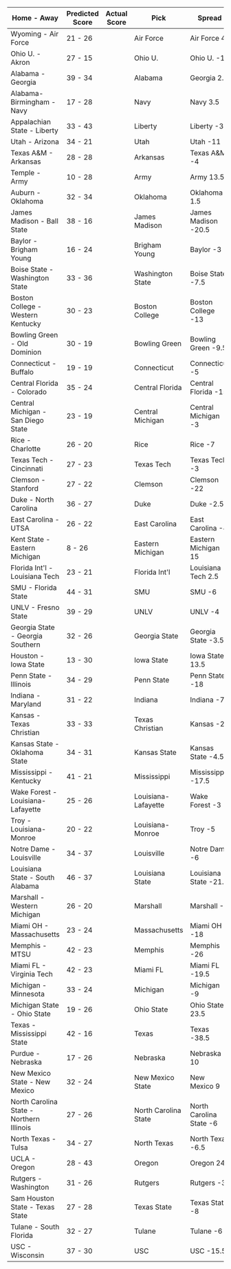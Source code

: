 Home - Away | Predicted Score | Actual Score | Pick | Spread | ATS Pick | O/U | O/U Pick
--- | --- | --- | --- | --- | --- | --- | ---
Wyoming - Air Force | 21 - 26 |  | Air Force | Air Force 4 | Air Force | 34 | Over
Ohio U. - Akron | 27 - 15 |  | Ohio U. | Ohio U. -12 | Akron | 46 | Under
Alabama - Georgia | 39 - 34 |  | Alabama | Georgia 2.5 | Alabama | 48.5 | Over
Alabama-Birmingham - Navy | 17 - 28 |  | Navy | Navy 3.5 | Navy | 58 | Under
Appalachian State - Liberty | 33 - 43 |  | Liberty | Liberty -3 | Liberty | 60.5 | Over
Utah - Arizona | 34 - 21 |  | Utah | Utah -11 | Utah | 49 | Over
Texas A&M - Arkansas | 28 - 28 |  | Arkansas | Texas A&M -4 | Arkansas | 52.5 | Over
Temple - Army | 10 - 28 |  | Army | Army 13.5 | Army | 45.5 | Under
Auburn - Oklahoma | 32 - 34 |  | Oklahoma | Oklahoma 1.5 | Oklahoma | 45 | Over
James Madison - Ball State | 38 - 16 |  | James Madison | James Madison -20.5 | James Madison | 57.5 | Under
Baylor - Brigham Young | 16 - 24 |  | Brigham Young | Baylor -3 | Brigham Young | 45.5 | Under
Boise State - Washington State | 33 - 36 |  | Washington State | Boise State -7.5 | Washington State | 65 | Over
Boston College - Western Kentucky | 30 - 23 |  | Boston College | Boston College -13 | Western Kentucky | 54.5 | Under
Bowling Green - Old Dominion | 30 - 19 |  | Bowling Green | Bowling Green -9.5 | Bowling Green | 51.5 | Under
Connecticut - Buffalo | 19 - 19 |  | Connecticut | Connecticut -5 | Buffalo | 44.5 | Under
Central Florida - Colorado | 35 - 24 |  | Central Florida | Central Florida -15 | Colorado | 63 | Under
Central Michigan - San Diego State | 23 - 19 |  | Central Michigan | Central Michigan -3 | Central Michigan | 53.5 | Under
Rice - Charlotte | 26 - 20 |  | Rice | Rice -7 | Charlotte | 47 | Under
Texas Tech - Cincinnati | 27 - 23 |  | Texas Tech | Texas Tech -3 | Texas Tech | 58.5 | Under
Clemson - Stanford | 27 - 22 |  | Clemson | Clemson -22 | Stanford | 58 | Under
Duke - North Carolina | 36 - 27 |  | Duke | Duke -2.5 | Duke | 56 | Over
East Carolina - UTSA | 26 - 22 |  | East Carolina | East Carolina -4 | UTSA | 56.5 | Under
Kent State - Eastern Michigan | 8 - 26 |  | Eastern Michigan | Eastern Michigan 15 | Eastern Michigan | 47 | Under
Florida Int'l - Louisiana Tech | 23 - 21 |  | Florida Int'l | Louisiana Tech 2.5 | Florida Int'l | 51.5 | Under
SMU - Florida State | 44 - 31 |  | SMU | SMU -6 | SMU | 48 | Over
UNLV - Fresno State | 39 - 29 |  | UNLV | UNLV -4 | UNLV | 50 | Over
Georgia State - Georgia Southern | 32 - 26 |  | Georgia State | Georgia State -3.5 | Georgia State | 58.5 | Under
Houston - Iowa State | 13 - 30 |  | Iowa State | Iowa State 13.5 | Iowa State | 42.5 | Over
Penn State - Illinois | 34 - 29 |  | Penn State | Penn State -18 | Illinois | 48 | Over
Indiana - Maryland | 31 - 22 |  | Indiana | Indiana -7 | Indiana | 54.5 | Under
Kansas - Texas Christian | 33 - 33 |  | Texas Christian | Kansas -2 | Texas Christian | 59.5 | Over
Kansas State - Oklahoma State | 34 - 31 |  | Kansas State | Kansas State -4.5 | Oklahoma State | 55 | Over
Mississippi - Kentucky | 41 - 21 |  | Mississippi | Mississippi -17.5 | Mississippi | 53 | Over
Wake Forest - Louisiana-Lafayette | 25 - 26 |  | Louisiana-Lafayette | Wake Forest -3 | Louisiana-Lafayette | 60.5 | Under
Troy - Louisiana-Monroe | 20 - 22 |  | Louisiana-Monroe | Troy -5 | Louisiana-Monroe | 45.5 | Under
Notre Dame - Louisville | 34 - 37 |  | Louisville | Notre Dame -6 | Louisville | 46.5 | Over
Louisiana State - South Alabama | 46 - 37 |  | Louisiana State | Louisiana State -21.5 | South Alabama | 65 | Over
Marshall - Western Michigan | 26 - 20 |  | Marshall | Marshall -4 | Marshall | 54 | Under
Miami OH - Massachusetts | 23 - 24 |  | Massachusetts | Miami OH -18 | Massachusetts | 46.5 | Over
Memphis - MTSU | 42 - 23 |  | Memphis | Memphis -26 | MTSU | 61.5 | Over
Miami FL - Virginia Tech | 42 - 23 |  | Miami FL | Miami FL -19.5 | Virginia Tech | 54.5 | Over
Michigan - Minnesota | 33 - 24 |  | Michigan | Michigan -9 | Minnesota | 36.5 | Over
Michigan State - Ohio State | 19 - 26 |  | Ohio State | Ohio State 23.5 | Michigan State | 47.5 | Under
Texas - Mississippi State | 42 - 16 |  | Texas | Texas -38.5 | Mississippi State | 62.5 | Under
Purdue - Nebraska | 17 - 26 |  | Nebraska | Nebraska 10 | Purdue | 48.5 | Under
New Mexico State - New Mexico | 32 - 24 |  | New Mexico State | New Mexico 9 | New Mexico State | 55 | Over
North Carolina State - Northern Illinois | 27 - 26 |  | North Carolina State | North Carolina State -6 | Northern Illinois | 47 | Over
North Texas - Tulsa | 34 - 27 |  | North Texas | North Texas -6.5 | North Texas | 68.5 | Under
UCLA - Oregon | 28 - 43 |  | Oregon | Oregon 24 | UCLA | 55 | Over
Rutgers - Washington | 31 - 26 |  | Rutgers | Rutgers -3 | Rutgers | 44.5 | Over
Sam Houston State - Texas State | 27 - 28 |  | Texas State | Texas State -8 | Sam Houston State | 55.5 | Under
Tulane - South Florida | 32 - 27 |  | Tulane | Tulane -6 | South Florida | 64.5 | Under
USC - Wisconsin | 37 - 30 |  | USC | USC -15.5 | Wisconsin | 51 | Over

